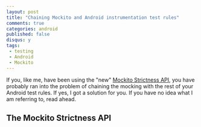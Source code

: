 ```yaml
---
layout: post
title: "Chaining Mockito and Android instrumentation test rules"
comments: true
categories: android
published: false
disqus: y
tags:
 - testing
 - Android
 - Mockito
---
```


If you, like me, have been using the "new" [Mockito Strictness API](https://github.com/mockito/mockito/issues/769), you have probably ran into the problem of chaining the mocking with the rest of your Android test rules. If yes, I got a solution for you. If you have no idea what I am referring to, read ahead.

## The Mockito Strictness API
